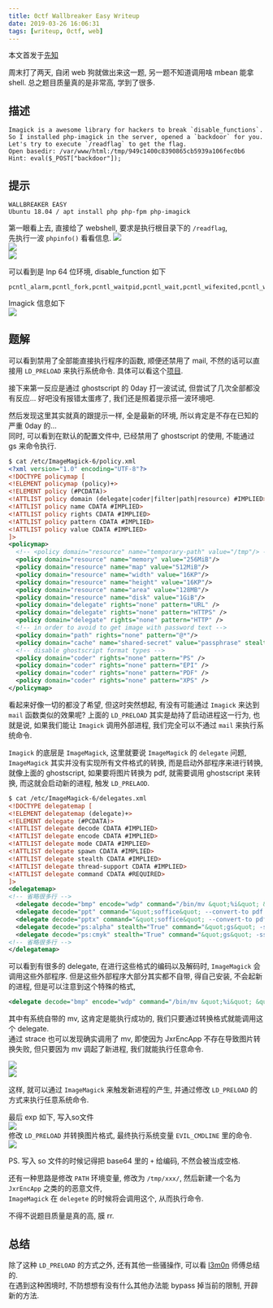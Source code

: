 ```yaml
---
title: 0ctf Wallbreaker Easy Writeup
date: 2019-03-26 16:06:31
tags: [writeup, 0ctf, web]
---
```


本文首发于[先知](https://xz.aliyun.com/t/4589)  

周末打了两天, 自闭 web 狗就做出来这一题, 另一题不知道调用啥 mbean 能拿 shell. 总之题目质量真的是非常高, 学到了很多.  

## 描述
```
Imagick is a awesome library for hackers to break `disable_functions`.
So I installed php-imagick in the server, opened a `backdoor` for you.
Let's try to execute `/readflag` to get the flag.
Open basedir: /var/www/html:/tmp/949c1400c8390865cb5939a106fec0b6
Hint: eval($_POST["backdoor"]);
```

<!--more-->

## 提示
```
WALLBREAKER EASY
Ubuntu 18.04 / apt install php php-fpm php-imagick
```

第一眼看上去, 直接给了 webshell, 要求是执行根目录下的 `/readflag`,  
先执行一波 `phpinfo()` 看看信息.
![](https://i.loli.net/2019/03/25/5c98caa8c8e93.png#center)  
![](https://i.loli.net/2019/03/25/5c98caa8cc2e2.png#center)  
![](https://i.loli.net/2019/03/25/5c98caa90a2f7.png#center)  

可以看到是 lnp 64 位环境, disable_function 如下  
```
pcntl_alarm,pcntl_fork,pcntl_waitpid,pcntl_wait,pcntl_wifexited,pcntl_wifstopped,pcntl_wifsignaled,pcntl_wifcontinued,pcntl_wexitstatus,pcntl_wtermsig,pcntl_wstopsig,pcntl_signal,pcntl_signal_get_handler,pcntl_signal_dispatch,pcntl_get_last_error,pcntl_strerror,pcntl_sigprocmask,pcntl_sigwaitinfo,pcntl_sigtimedwait,pcntl_exec,pcntl_getpriority,pcntl_setpriority,pcntl_async_signals,system,exec,shell_exec,popen,proc_open,passthru,symlink,link,syslog,imap_open,ld,mail
```

Imagick 信息如下  
![](https://i.loli.net/2019/03/25/5c98caa92f03a.png#center)


## 题解

可以看到禁用了全部能直接执行程序的函数, 顺便还禁用了 mail, 不然的话可以直接用 `LD_PRELOAD` 来执行系统命令. 具体可以看这个[项目](https://github.com/yangyangwithgnu/bypass_disablefunc_via_LD_PRELOAD#center).  

接下来第一反应是通过 ghostscript 的 0day 打一波试试, 但尝试了几次全部都没有反应... 好吧没有报错太蛋疼了, 我们还是照着提示搭一波环境吧.  

然后发现这里其实就真的跟提示一样, 全是最新的环境, 所以肯定是不存在已知的严重 0day 的...  
同时, 可以看到在默认的配置文件中, 已经禁用了 ghostscript 的使用, 不能通过 gs 来命令执行.
```xml
$ cat /etc/ImageMagick-6/policy.xml 
<?xml version="1.0" encoding="UTF-8"?>
<!DOCTYPE policymap [
<!ELEMENT policymap (policy)+>
<!ELEMENT policy (#PCDATA)>
<!ATTLIST policy domain (delegate|coder|filter|path|resource) #IMPLIED>
<!ATTLIST policy name CDATA #IMPLIED>
<!ATTLIST policy rights CDATA #IMPLIED>
<!ATTLIST policy pattern CDATA #IMPLIED>
<!ATTLIST policy value CDATA #IMPLIED>
]>
<policymap>
  <!-- <policy domain="resource" name="temporary-path" value="/tmp"/> -->
  <policy domain="resource" name="memory" value="256MiB"/>
  <policy domain="resource" name="map" value="512MiB"/>
  <policy domain="resource" name="width" value="16KP"/>
  <policy domain="resource" name="height" value="16KP"/>
  <policy domain="resource" name="area" value="128MB"/>
  <policy domain="resource" name="disk" value="1GiB"/>
  <policy domain="delegate" rights="none" pattern="URL" />
  <policy domain="delegate" rights="none" pattern="HTTPS" />
  <policy domain="delegate" rights="none" pattern="HTTP" />
  <!-- in order to avoid to get image with password text -->
  <policy domain="path" rights="none" pattern="@*"/>
  <policy domain="cache" name="shared-secret" value="passphrase" stealth="true"/>
  <!-- disable ghostscript format types -->
  <policy domain="coder" rights="none" pattern="PS" />
  <policy domain="coder" rights="none" pattern="EPI" />
  <policy domain="coder" rights="none" pattern="PDF" />
  <policy domain="coder" rights="none" pattern="XPS" />
</policymap>
```

看起来好像一切的都没了希望, 但这时突然想起, 有没有可能通过 `Imagick` 来达到 `mail` 函数类似的效果呢? 上面的 `LD_PRELOAD` 其实是劫持了启动进程这一行为, 也就是说, 如果我们能让 `Imagick` 调用外部进程, 我们完全可以不通过 `mail` 来执行系统命令.  

`Imagick` 的底层是 `ImageMagick`, 这里就要说 `ImageMagick` 的 `delegate` 问题, `ImageMagick` 其实并没有实现所有文件格式的转换, 而是启动外部程序来进行转换, 就像上面的 ghostscript, 如果要将图片转换为 pdf, 就需要调用 ghostscript 来转换, 而这就会启动新的进程, 触发 `LD_PRELAOD`.  

```xml
$ cat /etc/ImageMagick-6/delegates.xml 
<!DOCTYPE delegatemap [
<!ELEMENT delegatemap (delegate)+>
<!ELEMENT delegate (#PCDATA)>
<!ATTLIST delegate decode CDATA #IMPLIED>
<!ATTLIST delegate encode CDATA #IMPLIED>
<!ATTLIST delegate mode CDATA #IMPLIED>
<!ATTLIST delegate spawn CDATA #IMPLIED>
<!ATTLIST delegate stealth CDATA #IMPLIED>
<!ATTLIST delegate thread-support CDATA #IMPLIED>
<!ATTLIST delegate command CDATA #REQUIRED>
]>
<delegatemap>
<!-- 省略很多行 -->
  <delegate decode="bmp" encode="wdp" command="/bin/mv &quot;%i&quot; &quot;%i.bmp&quot;; &quot;JxrEncApp&quot; -i &quot;%i.bmp&quot; -o &quot;%o.jxr&quot;; /bin/mv &quot;%i.bmp&quot; &quot;%i&quot;; /bin/mv &quot;%o.jxr&quot; &quot;%o&quot;"/>
  <delegate decode="ppt" command="&quot;soffice&quot; --convert-to pdf -outdir `dirname &quot;%i&quot;` &quot;%i&quot; 2&gt; &quot;%u&quot;; /bin/mv &quot;%i.pdf&quot; &quot;%o&quot;"/>
  <delegate decode="pptx" command="&quot;soffice&quot; --convert-to pdf -outdir `dirname &quot;%i&quot;` &quot;%i&quot; 2&gt; &quot;%u&quot;; /bin/mv &quot;%i.pdf&quot; &quot;%o&quot;"/>
  <delegate decode="ps:alpha" stealth="True" command="&quot;gs&quot; -sstdout=%%stderr -dQUIET -dSAFER -dBATCH -dNOPAUSE -dNOPROMPT -dMaxBitmap=500000000 -dAlignToPixels=0 -dGridFitTT=2 &quot;-sDEVICE=pngalpha&quot; -dTextAlphaBits=%u -dGraphicsAlphaBits=%u &quot;-r%s&quot; %s &quot;-sOutputFile=%s&quot; &quot;-f%s&quot; &quot;-f%s&quot;"/>
  <delegate decode="ps:cmyk" stealth="True" command="&quot;gs&quot; -sstdout=%%stderr -dQUIET -dSAFER -dBATCH -dNOPAUSE -dNOPROMPT -dMaxBitmap=500000000 -dAlignToPixels=0 -dGridFitTT=2 &quot;-sDEVICE=pamcmyk32&quot; -dTextAlphaBits=%u -dGraphicsAlphaBits=%u &quot;-r%s&quot; %s &quot;-sOutputFile=%s&quot; &quot;-f%s&quot; &quot;-f%s&quot;"/>
<!-- 省略很多行 -->
</delegatemap>
```

可以看到有很多的 delegate, 在进行这些格式的编码以及解码时, `ImageMagick` 会调用这些外部程序. 但是这些外部程序大部分其实都不自带, 得自己安装, 不会起新的进程, 但是可以注意到这个特殊的格式,  
```xml
<delegate decode="bmp" encode="wdp" command="/bin/mv &quot;%i&quot; &quot;%i.bmp&quot;; &quot;JxrEncApp&quot; -i &quot;%i.bmp&quot; -o &quot;%o.jxr&quot;; /bin/mv &quot;%i.bmp&quot; &quot;%i&quot;; /bin/mv &quot;%o.jxr&quot; &quot;%o&quot;"/>
```
其中有系统自带的 mv, 这肯定是能执行成功的, 我们只要通过转换格式就能调用这个 delegate.  
通过 strace 也可以发现确实调用了 mv, 即使因为 JxrEncApp 不存在导致图片转换失败, 但只要因为 mv 调起了新进程, 我们就能执行任意命令.

![](https://i.loli.net/2019/03/25/5c98d6280c9a5.png#center)  
![](https://i.loli.net/2019/03/25/5c98d627f3530.png#center)  

这样, 就可以通过 `ImageMagick` 来触发新进程的产生, 并通过修改 `LD_PRELOAD` 的方式来执行任意系统命令.  

最后 exp 如下, 写入so文件  
![](https://i.loli.net/2019/03/25/5c98caa992bb6.png#center)  
修改 `LD_PRELOAD` 并转换图片格式, 最终执行系统变量 `EVIL_CMDLINE` 里的命令.  
![](https://i.loli.net/2019/03/25/5c98caa98b8aa.png#center)  

PS. 写入 so 文件的时候记得把 base64 里的 `+` 给编码, 不然会被当成空格.  

还有一种思路是修改 `PATH` 环境变量, 修改为 `/tmp/xxx/`, 然后新建一个名为 `JxrEncApp` 之类的的恶意文件,  
`ImageMagick` 在 `delegete` 的时候将会调用这个, 从而执行命令.  

不得不说题目质量是真的高, 膜 rr.  

## 总结

除了这种 `LD_PRELOAD` 的方式之外, 还有其他一些骚操作, 可以看 [l3m0n](https://github.com/l3m0n/Bypass_Disable_functions_Shell) 师傅总结的.  
在遇到这种困境时, 不防想想有没有什么其他办法能 bypass 掉当前的限制, 开辟新的方法.  